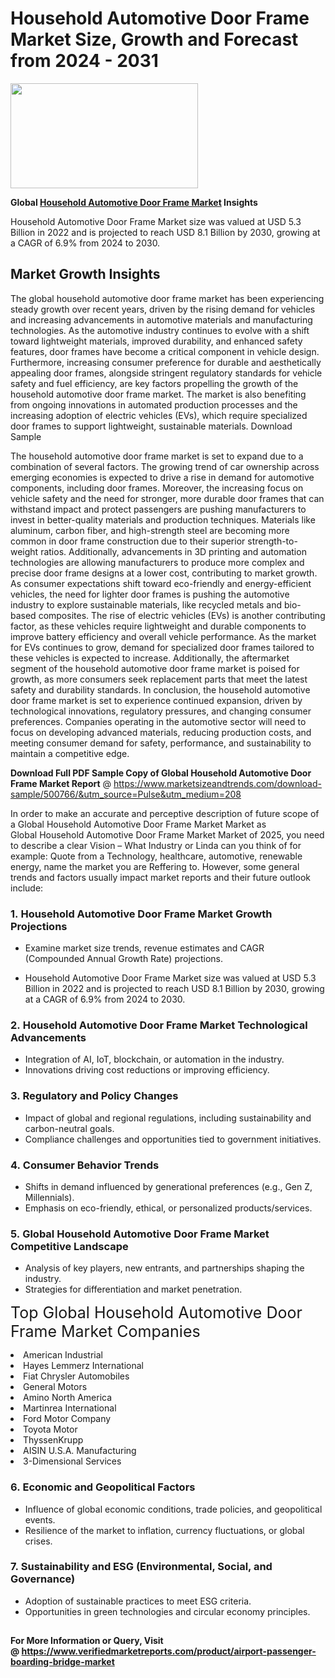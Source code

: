 <H1>Household Automotive Door Frame Market Size, Growth and Forecast from 2024 - 2031</H1><img class="aligncenter size-medium wp-image-584254" src="https://thirdeyenews.in/wp-content/uploads/2024/09/Global-Market-Research-300x168.jpeg" alt="" width="300" height="168" /><p><strong>Global&nbsp;<a href="https://www.marketsizeandtrends.com/download-sample/500766/&amp;utm_source=Pulse&amp;utm_medium=208">Household Automotive Door Frame Market</a> Insights</strong></p><p>Household Automotive Door Frame Market size was valued at USD 5.3 Billion in 2022 and is projected to reach USD 8.1 Billion by 2030, growing at a CAGR of 6.9% from 2024 to 2030.</p><p><h2>Market Growth Insights</h2> <p>The global household automotive door frame market has been experiencing steady growth over recent years, driven by the rising demand for vehicles and increasing advancements in automotive materials and manufacturing technologies. As the automotive industry continues to evolve with a shift toward lightweight materials, improved durability, and enhanced safety features, door frames have become a critical component in vehicle design. Furthermore, increasing consumer preference for durable and aesthetically appealing door frames, alongside stringent regulatory standards for vehicle safety and fuel efficiency, are key factors propelling the growth of the household automotive door frame market. The market is also benefiting from ongoing innovations in automated production processes and the increasing adoption of electric vehicles (EVs), which require specialized door frames to support lightweight, sustainable materials. Download Sample </p> <p>The household automotive door frame market is set to expand due to a combination of several factors. The growing trend of car ownership across emerging economies is expected to drive a rise in demand for automotive components, including door frames. Moreover, the increasing focus on vehicle safety and the need for stronger, more durable door frames that can withstand impact and protect passengers are pushing manufacturers to invest in better-quality materials and production techniques. Materials like aluminum, carbon fiber, and high-strength steel are becoming more common in door frame construction due to their superior strength-to-weight ratios. Additionally, advancements in 3D printing and automation technologies are allowing manufacturers to produce more complex and precise door frame designs at a lower cost, contributing to market growth. As consumer expectations shift toward eco-friendly and energy-efficient vehicles, the need for lighter door frames is pushing the automotive industry to explore sustainable materials, like recycled metals and bio-based composites. The rise of electric vehicles (EVs) is another contributing factor, as these vehicles require lightweight and durable components to improve battery efficiency and overall vehicle performance. As the market for EVs continues to grow, demand for specialized door frames tailored to these vehicles is expected to increase. Additionally, the aftermarket segment of the household automotive door frame market is poised for growth, as more consumers seek replacement parts that meet the latest safety and durability standards. In conclusion, the household automotive door frame market is set to experience continued expansion, driven by technological innovations, regulatory pressures, and changing consumer preferences. Companies operating in the automotive sector will need to focus on developing advanced materials, reducing production costs, and meeting consumer demand for safety, performance, and sustainability to maintain a competitive edge. </p><p><span class=""><strong>Download Full PDF Sample Copy of Global Household Automotive Door Frame Market Report</strong> @ <a href="https://www.marketsizeandtrends.com/download-sample/500766/&amp;utm_source=Pulse&amp;utm_medium=208" target="_blank">https://www.marketsizeandtrends.com/download-sample/500766/&amp;utm_source=Pulse&amp;utm_medium=208</a></span></p><p>In order to make an accurate and perceptive description of future scope of a Global&nbsp;Household Automotive Door Frame Market Market as Global&nbsp;Household Automotive Door Frame Market Market of 2025, you need to describe a clear Vision &ndash; What Industry or Linda can you think of for example: Quote from a Technology, healthcare, automotive, renewable energy, name the market you are Reffering to. However, some general trends and factors usually impact market reports and their future outlook include:</p><h3>1.&nbsp;<strong>Household Automotive Door Frame Market Growth Projections</strong></h3><ul><li>Examine market size trends, revenue estimates and CAGR (Compounded Annual Growth Rate) projections.</li><li><p>Household Automotive Door Frame Market size was valued at USD 5.3 Billion in 2022 and is projected to reach USD 8.1 Billion by 2030, growing at a CAGR of 6.9% from 2024 to 2030.</p></li></ul><h3>2.&nbsp;<strong>Household Automotive Door Frame Market Technological Advancements</strong></h3><ul><li>Integration of AI, IoT, blockchain, or automation in the industry.</li><li>Innovations driving cost reductions or improving efficiency.</li></ul><h3>3.&nbsp;<strong>Regulatory and Policy Changes</strong></h3><ul><li>Impact of global and regional regulations, including sustainability and carbon-neutral goals.</li><li>Compliance challenges and opportunities tied to government initiatives.</li></ul><h3>4.&nbsp;<strong>Consumer Behavior Trends</strong></h3><ul><li>Shifts in demand influenced by generational preferences (e.g., Gen Z, Millennials).</li><li>Emphasis on eco-friendly, ethical, or personalized products/services.</li></ul><h3>5.&nbsp;<strong>Global Household Automotive Door Frame Market Competitive Landscape</strong></h3><ul><li>Analysis of key players, new entrants, and partnerships shaping the industry.</li><li>Strategies for differentiation and market penetration.</li></ul><p data-pm-slice="1 1 []"><span style="color: inherit; font-family: inherit; font-size: 25px;">Top Global Household Automotive Door Frame Market Companies</span></p><div class="" data-test-id=""><p><li>American Industrial</li><li> Hayes Lemmerz International</li><li> Fiat Chrysler Automobiles</li><li> General Motors</li><li> Amino North America</li><li> Martinrea International</li><li> Ford Motor Company</li><li> Toyota Motor</li><li> ThyssenKrupp</li><li> AISIN U.S.A. Manufacturing</li><li> 3-Dimensional Services</li></p></div><h3>6.&nbsp;<strong>Economic and Geopolitical Factors</strong></h3><ul><li>Influence of global economic conditions, trade policies, and geopolitical events.</li><li>Resilience of the market to inflation, currency fluctuations, or global crises.</li></ul><h3>7.&nbsp;<strong>Sustainability and ESG (Environmental, Social, and Governance)</strong></h3><ul><li>Adoption of sustainable practices to meet ESG criteria.</li><li>Opportunities in green technologies and circular economy principles.</li></ul><h2><strong style="font-size: 14px;">For More Information or Query, Visit @&nbsp;</strong><a style="background-color: #ffffff; font-size: 14px;" href="https://www.marketsizeandtrends.com/report/household-automotive-door-frame-market/" target="_blank">https://www.verifiedmarketreports.com/product/airport-passenger-boarding-bridge-market</a></h2>
